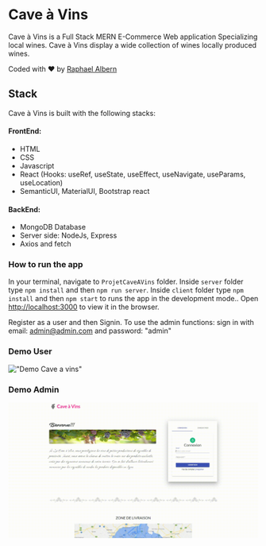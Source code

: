 # Cave à Vins
Cave à Vins is a Full Stack MERN E-Commerce Web application Specializing local wines. Cave à Vins display a wide collection of wines locally produced wines.

Coded with :heart: by [Raphael Albern](https://github.com/Rapha321)

## Stack
Cave à Vins is built with the following stacks:
#### FrontEnd:
* HTML 
* CSS 
* Javascript 
* React (Hooks: useRef, useState, useEffect, useNavigate, useParams, useLocation) 
* SemanticUI, MaterialUI, Bootstrap react

#### BackEnd:
* MongoDB Database
* Server side: NodeJs, Express 
* Axios and fetch 

### How to run the app
In your terminal, navigate to `ProjetCaveAVins` folder.
Inside `server` folder type ```npm install``` and then ```npm run server```. 
Inside `client` folder type ```npm install``` and then ```npm start``` to runs the app in the development mode.. 
Open [http://localhost:3000](http://localhost:3000) to view it in the browser.

Register as a user and then Signin.
To use the admin functions: sign in with email: admin@admin.com and password: "admin"

<!-- Click here to access the deployed app: [Cave à Vins]() -->


### Demo User
!["Demo Cave a vins"](https://github.com/Rapha321/CaveAVins/blob/master/blob/caveavinsClient.gif)


### Demo Admin
!["Demo Cave a vins"](https://github.com/Rapha321/CaveAVins/blob/master/blob/caveavinsAdmin.gif)
